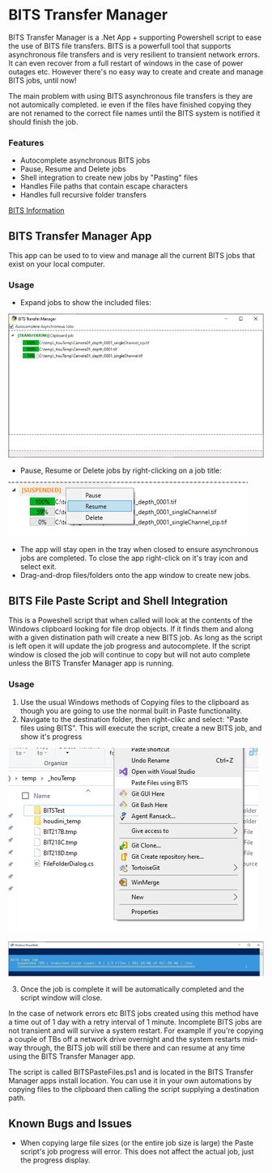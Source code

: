 # BITS Transfer Manager


BITS Transfer Manager is a .Net App + supporting Powershell script to ease the use of BITS file transfers.  BITS is a powerfull tool that supports asynchronous file transfers and is very resilient to transient network errors.  It can even recover from a full restart of windows in the case of power outages etc.  However there's no easy way to create and create and manage BITS jobs, until now!
 
The main problem with using BITS asynchronous file transfers is they are not automically completed.  ie even if the files have finished copying they are not renamed to the correct file names until the BITS system is notified it should finish the job.
 
 ### Features
 - Autocomplete asynchronous BITS jobs
 - Pause, Resume and Delete jobs
 - Shell integration to create new jobs by "Pasting" files
 - Handles File paths that contain escape characters
 - Handles full recursive folder transfers


[BITS Information](https://en.wikipedia.org/wiki/Background_Intelligent_Transfer_Service)

## BITS Transfer Manager App
This app can be used to to view and manage all the current BITS jobs that exist on your local computer.  
### Usage
- Expand jobs to show the included files:

 ![ScreenShot](./Images/screenshot_main.png)


- Pause, Resume or Delete jobs by right-clicking on a job title:

 ![ScreenShot](./Images/screenshot_contextmenu.png)

- The app will stay open in the tray when closed to ensure asynchronous jobs are completed.  To close the app right-click on it's tray icon and select exit.
- Drag-and-drop files/folders onto the app window to create new jobs.



## BITS File Paste Script and Shell Integration
This is a Poweshell script that when called will look at the contents of the Windows clipboard looking for file drop objects.  If it finds them and along with a given distination path will create a new BITS job.  As long as the script is left open it will update the job progress and autocomplete.  If the script window is closed the job will continue to copy but will not auto complete unless the BITS Transfer Manager app is running.

### Usage
1. Use the usual Windows methods of Copying files to the clipboard as though you are going to use the normal built in Paste functionality.
2. Navigate to the destination folder, then right-clikc and select: "Paste files using BITS". This will execute the script, create a new BITS job, and show it's progress

![ScreenShot](./Images/screenshot_explorer.png)

![ScreenShot](./Images/screenshot_powershell.png)

3. Once the job is complete it will be automatically completed and the script window will close.

In the case of network errors etc BITS jobs created using this method have a time out of 1 day with a retry interval of 1 minute.  Incomplete BITS jobs are not transient and will survive a system restart.  For example if you're copying a couple of TBs off a network drive overnight and the system restarts mid-way through, the BITS job will still be there and can resume at any time using the BITS Transfer Manager app.

The script is called BITSPasteFiles.ps1 and is located in the BITS Transfer Manager apps install location.  You can use it in your own automations by copying files to the clipboard then calling the script supplying a destination path.



## Known Bugs and Issues
- When copying large file sizes (or the entire job size is large) the Paste script's job progress will error.  This does not affect the actual job, just the progress display.

